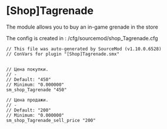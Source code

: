 # [Shop]Tagrenade
The module allows you to buy an in-game grenade in the store

The config is created in : /cfg/sourcemod/shop_Tagrenade.cfg

```
// This file was auto-generated by SourceMod (v1.10.0.6528)
// ConVars for plugin "[Shop]Tagrenade.smx"


// Цена покупки.
// -
// Default: "450"
// Minimum: "0.000000"
sm_shop_Tagrenade "450"

// Цена продажи.
// -
// Default: "200"
// Minimum: "0.000000"
sm_shop_Tagrenade_sell_price "200"
```
